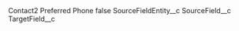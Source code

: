 <?xml version="1.0" encoding="UTF-8"?>
<CustomMetadata xmlns="http://soap.sforce.com/2006/04/metadata" xmlns:xsi="http://www.w3.org/2001/XMLSchema-instance">
    <label>Contact2 Preferred Phone</label>
    <protected>false</protected>
    <values>
        <field>SourceFieldEntity__c</field>
        <value xsi:nil="true"/>
    </values>
    <values>
        <field>SourceField__c</field>
        <value xsi:nil="true"/>
    </values>
    <values>
        <field>TargetField__c</field>
        <value xsi:nil="true"/>
    </values>
</CustomMetadata>
